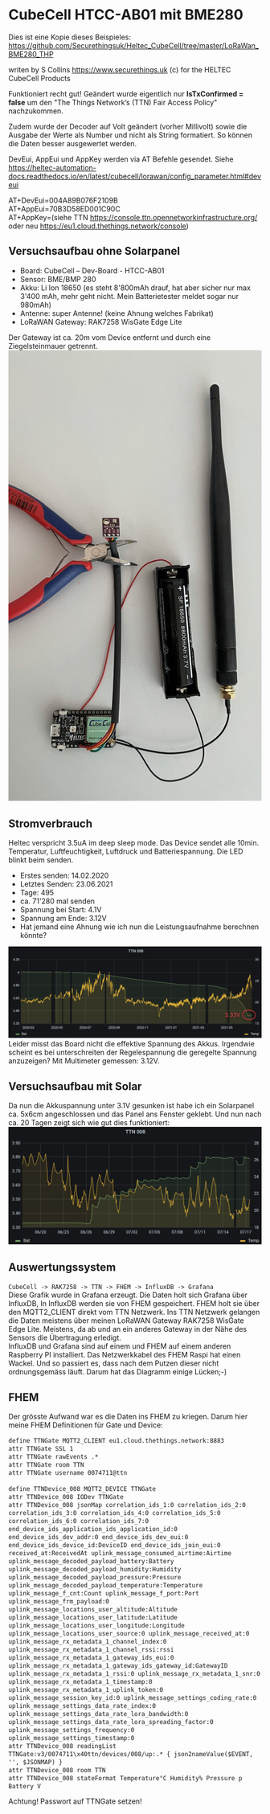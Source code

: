 # CubeCell HTCC-AB01 mit BME280

Dies ist eine Kopie dieses Beispieles: https://github.com/Securethingsuk/Heltec_CubeCell/tree/master/LoRaWan_BME280_THP

writen by S Collins  https://www.securethings.uk (c) for the HELTEC CubeCell Products

Funktioniert recht gut! Geändert wurde eigentlich nur **IsTxConfirmed = false** um den "The Things Network’s (TTN) Fair Access Policy" nachzukommen. 

Zudem wurde der Decoder auf Volt geändert (vorher Millivolt) sowie die Ausgabe der Werte als Number und nicht als String formatiert. So können die Daten besser ausgewertet werden.

DevEui, AppEui und AppKey werden via AT Befehle gesendet. Siehe https://heltec-automation-docs.readthedocs.io/en/latest/cubecell/lorawan/config_parameter.html#deveui

AT+DevEui=004A89B076F2109B  
AT+AppEui=70B3D58ED001C90C  
AT+AppKey=(siehe TTN https://console.ttn.opennetworkinfrastructure.org/ oder neu https://eu1.cloud.thethings.network/console)
## Versuchsaufbau ohne Solarpanel
- Board: CubeCell – Dev-Board - HTCC-AB01  
- Sensor: BME/BMP 280  
- Akku: Li Ion 18650 (es steht 8'800mAh drauf, hat aber sicher nur max 3'400 mAh, mehr geht nicht. Mein Batterietester meldet sogar nur 980mAh)  
- Antenne: super Antenne! (keine Ahnung welches Fabrikat)  
- LoRaWAN Gateway: RAK7258 WisGate Edge Lite  

Der Gateway ist ca. 20m vom Device entfernt und durch eine Ziegelsteinmauer getrennt.  
![Versuchsaufbau V1: ohne Solarpanel](https://github.com/dmoibm/LoRaWan_BME280_THP/blob/master/img/AufbauV1.jpeg?raw=true)
## Stromverbrauch
Heltec verspricht 3.5uA im deep sleep mode. Das Device sendet alle 10min. Temperatur, Luftfeuchtigkeit, Luftdruck und Batteriespannung. Die LED blinkt beim senden.  
- Erstes senden: 14.02.2020  
- Letztes Senden: 23.06.2021  
- Tage: 495
- ca. 71'280 mal senden
- Spannung bei Start: 4.1V
- Spannung am Ende: 3.12V  
- Hat jemand eine Ahnung wie ich nun die Leistungsaufnahme berechnen könnte?

![Spannungsverlauf über 16 Monate](https://github.com/dmoibm/LoRaWan_BME280_THP/blob/master/img/Spannungsverlauf.png?raw=true)    
Leider misst das Board nicht die effektive Spannung des Akkus. Irgendwie scheint es bei unterschreiten der Regelespannung die geregelte Spannung anzuzeigen? Mit Multimeter gemessen: 3.12V.
## Versuchsaufbau mit Solar
Da nun die Akkuspannung unter 3.1V gesunken ist habe ich ein Solarpanel ca. 5x6cm angeschlossen und das Panel ans Fenster geklebt. Und nun nach ca. 20 Tagen zeigt sich wie gut dies funktioniert:    
![Spannungsverlauf über 16 Monate](https://github.com/dmoibm/LoRaWan_BME280_THP/blob/master/img/NachSolarpanel.png?raw=true)    

## Auswertungssystem
```CubeCell -> RAK7258 -> TTN -> FHEM -> InfluxDB -> Grafana```    
Diese Grafik wurde in Grafana erzeugt. Die Daten holt sich Grafana über InfluxDB, In InfluxDB werden sie von FHEM gespeichert. FHEM holt sie über den MQTT2_CLIENT direkt vom TTN Netzwerk. Ins TTN Netzwerk gelangen die Daten meistens über meinen LoRaWAN Gateway RAK7258 WisGate Edge Lite. Meistens, da ab und an ein anderes Gateway in der Nähe des Sensors die Übertragung erledigt.    
InfluxDB und Grafana sind auf einem und FHEM auf einem anderen Raspberry PI installiert. Das Netzwerkkabel des FHEM Raspi hat einen Wackel. Und so passiert es, dass nach dem Putzen dieser nicht ordnungsgemäss läuft. Darum hat das Diagramm einige Lücken;-)
## FHEM
Der grösste Aufwand war es die Daten ins FHEM zu kriegen. Darum hier meine FHEM Definitionen für Gate und Device:    
```
define TTNGate MQTT2_CLIENT eu1.cloud.thethings.network:8883
attr TTNGate SSL 1
attr TTNGate rawEvents .*
attr TTNGate room TTN
attr TTNGate username 0074711@ttn

define TTNDevice_008 MQTT2_DEVICE TTNGate
attr TTNDevice_008 IODev TTNGate
attr TTNDevice_008 jsonMap correlation_ids_1:0 correlation_ids_2:0 correlation_ids_3:0 correlation_ids_4:0 correlation_ids_5:0 correlation_ids_6:0 correlation_ids_7:0 end_device_ids_application_ids_application_id:0 end_device_ids_dev_addr:0 end_device_ids_dev_eui:0 end_device_ids_device_id:DeviceID end_device_ids_join_eui:0 received_at:ReceivedAt uplink_message_consumed_airtime:Airtime uplink_message_decoded_payload_battery:Battery uplink_message_decoded_payload_humidity:Humidity uplink_message_decoded_payload_pressure:Pressure uplink_message_decoded_payload_temperature:Temperature uplink_message_f_cnt:Count uplink_message_f_port:Port uplink_message_frm_payload:0 uplink_message_locations_user_altitude:Altitude uplink_message_locations_user_latitude:Latitude uplink_message_locations_user_longitude:Longitude uplink_message_locations_user_source:0 uplink_message_received_at:0 uplink_message_rx_metadata_1_channel_index:0 uplink_message_rx_metadata_1_channel_rssi:rssi uplink_message_rx_metadata_1_gateway_ids_eui:0 uplink_message_rx_metadata_1_gateway_ids_gateway_id:GatewayID uplink_message_rx_metadata_1_rssi:0 uplink_message_rx_metadata_1_snr:0 uplink_message_rx_metadata_1_timestamp:0 uplink_message_rx_metadata_1_uplink_token:0 uplink_message_session_key_id:0 uplink_message_settings_coding_rate:0 uplink_message_settings_data_rate_index:0 uplink_message_settings_data_rate_lora_bandwidth:0 uplink_message_settings_data_rate_lora_spreading_factor:0 uplink_message_settings_frequency:0 uplink_message_settings_timestamp:0
attr TTNDevice_008 readingList TTNGate:v3/0074711\x40ttn/devices/008/up:.* { json2nameValue($EVENT, '', $JSONMAP) }
attr TTNDevice_008 room TTN
attr TTNDevice_008 stateFormat Temperature°C Humidity% Pressure p Battery V
```   

Achtung! Passwort auf TTNGate setzen!

